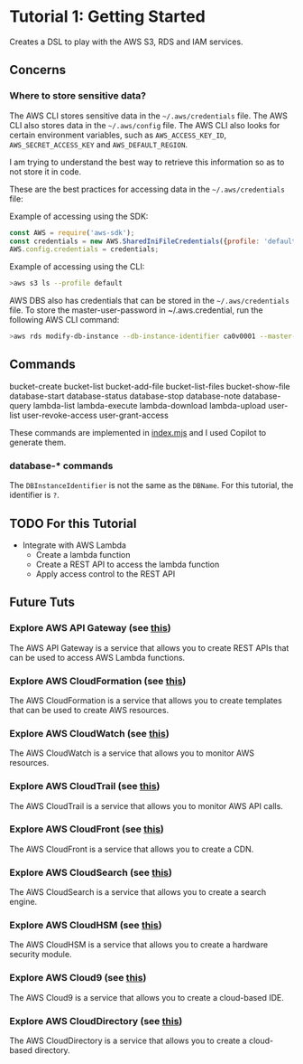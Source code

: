 # Tutorial 1: Getting Started

Creates a DSL to play with the AWS S3, RDS and IAM services.

## Concerns

### Where to store sensitive data?

The AWS CLI stores sensitive data in the `~/.aws/credentials` file.
The AWS CLI also stores data in the `~/.aws/config` file.
The AWS CLI also looks for certain environment variables, such as `AWS_ACCESS_KEY_ID`, `AWS_SECRET_ACCESS_KEY` and `AWS_DEFAULT_REGION`.

I am trying to understand the best way to retrieve this information so as to not store it in code.

These are the best practices for accessing data in the `~/.aws/credentials` file:

Example of accessing using the SDK:

```javascript
const AWS = require('aws-sdk');
const credentials = new AWS.SharedIniFileCredentials({profile: 'default'});
AWS.config.credentials = credentials;
```

Example of accessing using the CLI:

```bash
>aws s3 ls --profile default
```

AWS DBS also has credentials that can be stored in the `~/.aws/credentials` file.  To store the master-user-password in ~/.aws.credential, run the following AWS CLI command:

```bash
>aws rds modify-db-instance --db-instance-identifier ca0v0001 --master-user-password <password>
```

## Commands

bucket-create
bucket-list
bucket-add-file
bucket-list-files
bucket-show-file
database-start
database-status
database-stop
database-note
database-query
lambda-list
lambda-execute
lambda-download
lambda-upload
user-list
user-revoke-access
user-grant-access

These commands are implemented in [index.mjs](./index.mjs) and I used Copilot to generate them.

### database-* commands

The `DBInstanceIdentifier` is not the same as the `DBName`.  For this tutorial, the identifier is `?`.

## TODO For this Tutorial

* Integrate with AWS Lambda
  * Create a lambda function
  * Create a REST API to access the lambda function
  * Apply access control to the REST API

## Future Tuts

### Explore AWS API Gateway (see [this](https://docs.aws.amazon.com/apigateway/latest/developerguide/api-gateway-create-api-as-simple-proxy-for-lambda.html))

The AWS API Gateway is a service that allows you to create REST APIs that can be used to access AWS Lambda functions.

### Explore AWS CloudFormation (see [this](https://docs.aws.amazon.com/AWSCloudFormation/latest/UserGuide/Welcome.html))

The AWS CloudFormation is a service that allows you to create templates that can be used to create AWS resources.

### Explore AWS CloudWatch (see [this](https://docs.aws.amazon.com/AmazonCloudWatch/latest/monitoring/WhatIsCloudWatch.html))

The AWS CloudWatch is a service that allows you to monitor AWS resources.

### Explore AWS CloudTrail (see [this](https://docs.aws.amazon.com/awscloudtrail/latest/userguide/cloudtrail-user-guide.html))

The AWS CloudTrail is a service that allows you to monitor AWS API calls.

### Explore AWS CloudFront (see [this](https://docs.aws.amazon.com/AmazonCloudFront/latest/DeveloperGuide/Introduction.html))

The AWS CloudFront is a service that allows you to create a CDN.

### Explore AWS CloudSearch (see [this](https://docs.aws.amazon.com/cloudsearch/latest/developerguide/what-is-cloudsearch.html))

The AWS CloudSearch is a service that allows you to create a search engine.

### Explore AWS CloudHSM (see [this](https://docs.aws.amazon.com/cloudhsm/latest/userguide/what-is-cloudhsm.html))

The AWS CloudHSM is a service that allows you to create a hardware security module.

### Explore AWS Cloud9 (see [this](https://docs.aws.amazon.com/cloud9/latest/user-guide/welcome.html))

The AWS Cloud9 is a service that allows you to create a cloud-based IDE.

### Explore AWS CloudDirectory (see [this](https://docs.aws.amazon.com/clouddirectory/latest/developerguide/what_is_cloud_directory.html))

The AWS CloudDirectory is a service that allows you to create a cloud-based directory.

